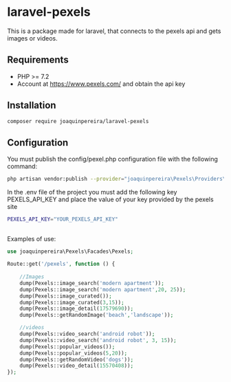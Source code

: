 # laravel-pexels

This is a package made for laravel, that connects to the pexels api and gets images or videos.

## Requirements

- PHP >= 7.2
- Account at https://www.pexels.com/ and obtain the api key

## Installation

```bash
composer require joaquinpereira/laravel-pexels
```

## Configuration

You must publish the config/pexel.php configuration file with the following command:

```bash
php artisan vendor:publish --provider="joaquinpereira\Pexels\Providers\PexelsServiceProvider" --tag="config"
```

In the .env file of the project you must add the following key PEXELS_API_KEY and place the value of your key provided by the pexels site

```bash
PEXELS_API_KEY="YOUR_PEXELS_API_KEY"
```

##
Examples of use:

```php
use joaquinpereira\Pexels\Facades\Pexels;

Route::get('/pexels', function () {
	
	//Images
    dump(Pexels::image_search('modern apartment'));
    dump(Pexels::image_search('modern apartment',20, 25));
    dump(Pexels::image_curated());
    dump(Pexels::image_curated(3,15));
    dump(Pexels::image_detail(17579690));
    dump(Pexels::getRandomImage('beach','landscape'));

	//videos
    dump(Pexels::video_search('android robot'));
    dump(Pexels::video_search('android robot', 3, 15));
    dump(Pexels::popular_videos());
    dump(Pexels::popular_videos(5,20));    
    dump(Pexels::getRandomVideo('dogs'));
    dump(Pexels::video_detail(15570408));
});
```